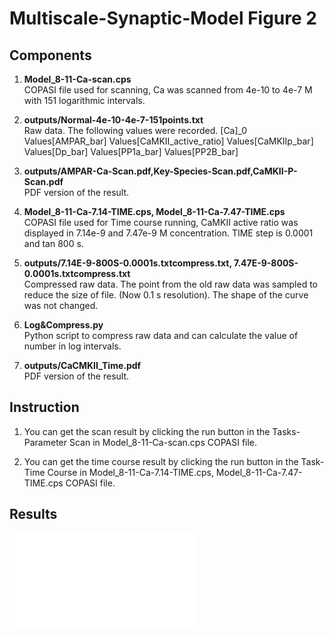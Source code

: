 
# Multiscale-Synaptic-Model Figure 2

## Components
1. **Model_8-11-Ca-scan.cps**  
	COPASI file used for scanning, Ca was scanned from 4e-10 to 4e-7 M with 151 logarithmic intervals. 

2. **outputs/Normal-4e-10-4e-7-151points.txt** <br/>
	Raw data. The following values were recorded. 
 	[Ca]\_0	Values[AMPAR_bar]	Values[CaMKII_active_ratio]	Values[CaMKIIp_bar]	Values[Dp_bar]	Values[PP1a_bar]	Values[PP2B_bar]

3. **outputs/AMPAR-Ca-Scan.pdf,Key-Species-Scan.pdf,CaMKII-P-Scan.pdf** <br/>
	PDF version of the result.

4. **Model_8-11-Ca-7.14-TIME.cps, Model_8-11-Ca-7.47-TIME.cps** <br/>
	COPASI file used for Time course running, CaMKII active ratio was displayed in 7.14e-9 and 7.47e-9 M concentration. TIME step is 0.0001 and tan 800 s.

5. **outputs/7.14E-9-800S-0.0001s.txtcompress.txt, 7.47E-9-800S-0.0001s.txtcompress.txt** <br/>
	Compressed raw data. The point from the old raw data was sampled to reduce the size of file. (Now 0.1 s resolution). The shape of the curve was not changed.

6. **Log&Compress.py** <br/>
	Python script to compress raw data and can calculate the value of number in log intervals.

7. **outputs/CaCMKII_Time.pdf** <br/>
	PDF version of the result.


## Instruction

1. You can get the scan result by clicking the run button in the Tasks-Parameter Scan in Model_8-11-Ca-scan.cps COPASI file. 

2. You can get the time course result by clicking the run button in the Task-Time Course in Model_8-11-Ca-7.14-TIME.cps, Model_8-11-Ca-7.47-TIME.cps COPASI file. 

## Results
![alt text](./outputs/chem_stim.pdf)